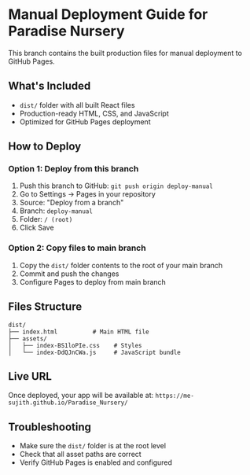 # Manual Deployment Guide for Paradise Nursery

This branch contains the built production files for manual deployment to GitHub Pages.

## What's Included

- `dist/` folder with all built React files
- Production-ready HTML, CSS, and JavaScript
- Optimized for GitHub Pages deployment

## How to Deploy

### Option 1: Deploy from this branch
1. Push this branch to GitHub: `git push origin deploy-manual`
2. Go to Settings → Pages in your repository
3. Source: "Deploy from a branch"
4. Branch: `deploy-manual`
5. Folder: `/ (root)`
6. Click Save

### Option 2: Copy files to main branch
1. Copy the `dist/` folder contents to the root of your main branch
2. Commit and push the changes
3. Configure Pages to deploy from main branch

## Files Structure

```
dist/
├── index.html          # Main HTML file
├── assets/
│   ├── index-BS1loPIe.css    # Styles
│   └── index-DdQJnCWa.js     # JavaScript bundle
```

## Live URL

Once deployed, your app will be available at:
`https://me-sujith.github.io/Paradise_Nursery/`

## Troubleshooting

- Make sure the `dist/` folder is at the root level
- Check that all asset paths are correct
- Verify GitHub Pages is enabled and configured
